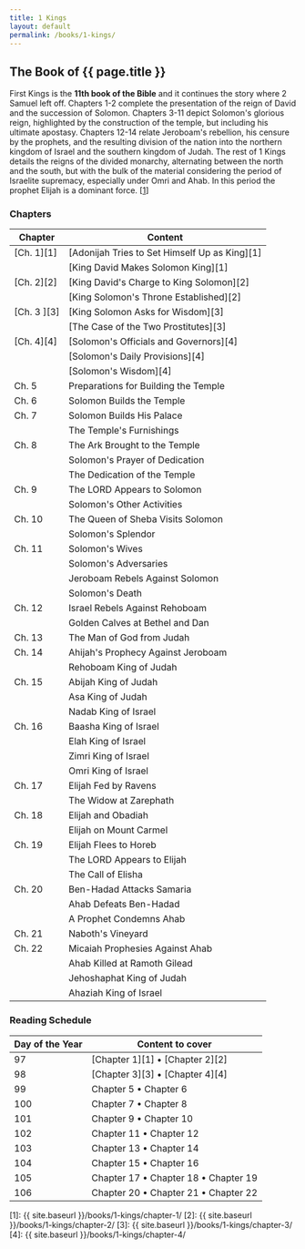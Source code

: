 ```yaml
---
title: 1 Kings
layout: default
permalink: /books/1-kings/
---
```


## The Book of {{ page.title }}

First Kings is the **11th book of the Bible** and it continues the story where 2
Samuel left off. Chapters 1-2 complete the presentation of the reign of David
and the succession of Solomon. Chapters 3-11 depict Solomon's glorious reign,
highlighted by the construction of the temple, but including his ultimate
apostasy. Chapters 12-14 relate Jeroboam's rebellion, his censure by the
prophets, and the resulting division of the nation into the northern kingdom of
Israel and the southern kingdom of Judah. The rest of 1 Kings details the reigns
of the divided monarchy, alternating between the north and the south, but with
the bulk of the material considering the period of Israelite supremacy,
especially under Omri and Ahab. In this period the prophet Elijah is a dominant
force. [[1][link-1]]

### Chapters

| Chapter     | Content                              |
| ----------- | ------------------------------------ |
| [Ch. 1][1]  | [Adonijah Tries to Set Himself Up as King][1] |
|             | [King David Makes Solomon King][1] |
| [Ch. 2][2]  | [King David's Charge to King Solomon][2] |
|             | [King Solomon's Throne Established][2] |
| [Ch. 3 ][3] | [King Solomon Asks for Wisdom][3] |
|             | [The Case of the Two Prostitutes][3] |
| [Ch. 4][4]  | [Solomon's Officials and Governors][4] |
|             | [Solomon's Daily Provisions][4] |
|             | [Solomon's Wisdom][4] |
| Ch. 5       | Preparations for Building the Temple |
| Ch. 6       | Solomon Builds the Temple |
| Ch. 7       | Solomon Builds His Palace |
|             | The Temple's Furnishings |
| Ch. 8       | The Ark Brought to the Temple |
|             | Solomon's Prayer of Dedication |
|             | The Dedication of the Temple |
| Ch. 9       | The LORD Appears to Solomon |
|             | Solomon's Other Activities |
| Ch. 10      | The Queen of Sheba Visits Solomon |
|             | Solomon's Splendor |
| Ch. 11      | Solomon's Wives |
|             | Solomon's Adversaries |
|             | Jeroboam Rebels Against Solomon |
|             | Solomon's Death |
| Ch. 12      | Israel Rebels Against Rehoboam |
|             | Golden Calves at Bethel and Dan |
| Ch. 13      | The Man of God from Judah |
| Ch. 14      | Ahijah's Prophecy Against Jeroboam |
|             | Rehoboam King of Judah |
| Ch. 15      | Abijah King of Judah |
|             | Asa King of Judah |
|             | Nadab King of Israel |
| Ch. 16      | Baasha King of Israel |
|             | Elah King of Israel |
|             | Zimri King of Israel |
|             | Omri King of Israel |
| Ch. 17      | Elijah Fed by Ravens |
|             | The Widow at Zarephath |
| Ch. 18      | Elijah and Obadiah |
|             | Elijah on Mount Carmel |
| Ch. 19      | Elijah Flees to Horeb |
|             | The LORD Appears to Elijah |
|             | The Call of Elisha |
| Ch. 20      | Ben-Hadad Attacks Samaria |
|             | Ahab Defeats Ben-Hadad |
|             | A Prophet Condemns Ahab |
| Ch. 21      | Naboth's Vineyard |
| Ch. 22      | Micaiah Prophesies Against Ahab |
|             | Ahab Killed at Ramoth Gilead |
|             | Jehoshaphat King of Judah |
|             | Ahaziah King of Israel |



### Reading Schedule

| Day of the Year | Content to cover                     |
| --------------- | ------------------------------------ |
| 97              | [Chapter 1][1] • [Chapter 2][2]      |
| 98              | [Chapter 3][3] • [Chapter 4][4]      |
| 99              | Chapter 5 • Chapter 6                |
| 100             | Chapter 7 • Chapter 8                |
| 101             | Chapter 9 • Chapter 10               |
| 102             | Chapter 11 • Chapter 12              |
| 103             | Chapter 13 • Chapter 14              |
| 104             | Chapter 15 • Chapter 16              |
| 105             | Chapter 17 • Chapter 18 • Chapter 19 |
| 106             | Chapter 20 • Chapter 21 • Chapter 22 |

[link-1]: http://www.enterthebible.org/oldtestament.aspx?rid=31

[1]: {{ site.baseurl }}/books/1-kings/chapter-1/
[2]: {{ site.baseurl }}/books/1-kings/chapter-2/
[3]: {{ site.baseurl }}/books/1-kings/chapter-3/
[4]: {{ site.baseurl }}/books/1-kings/chapter-4/
